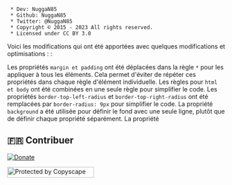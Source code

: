 ```
 * Dev: NuggaN85
 * Github: NuggaN85
 * Twitter: @NuggaN85
 * Copyright © 2015 - 2023 All rights reserved.
 * Licensed under CC BY 3.0
```

Voici les modifications qui ont été apportées avec quelques modifications et optimisations : :

Les propriétés `margin et padding` ont été déplacées dans la règle `*` pour les appliquer à tous les éléments. Cela permet d'éviter de répéter ces propriétés dans chaque règle d'élément individuelle.
Les règles pour `html et body` ont été combinées en une seule règle pour simplifier le code.
Les propriétés `border-top-left-radius` et `border-top-right-radius` ont été remplacées par `border-radius: 9px` pour simplifier le code.
La propriété `background` a été utilisée pour définir le fond avec une seule ligne, plutôt que de définir chaque propriété séparément.
La propriété

## :fr: Contribuer

[![Donate](https://img.shields.io/badge/paypal-donate-yellow.svg?style=flat)](https://www.paypal.me/nuggan85)

<a target="_blank" href="http://www.copyscape.com/"><img src="http://banners.copyscape.com/img/copyscape-banner-white-200x25.png" width="200" height="25" border="0" alt="Protected by Copyscape" title="Protected by Copyscape Plagiarism Checker - Do not copy content from this page." /></a>
